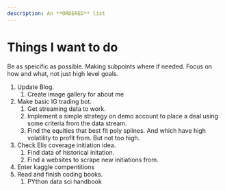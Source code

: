 ```yaml
---
description: An **ORDERED** list
---
```

# Things I want to do

Be as speicific as possible. Making subpoints where if needed. Focus on how and what, not just high level goals. 
1. Update Blog.  
    1. Create image gallery for about me
1. Make basic IG trading bot.
    1. Get streaming data to work.
    1. Implement a simple strategy on demo account to place a deal using some criteria from the data stream.
    1. Find the equities that best fit poly splines. And which have high volatility to profit from. But not too high.
1. Check Elis coverage initiation idea.
    1. Find data of historical initation.
    1. Find a websites to scrape new initiations from.
1. Enter kaggle compentitions
1. Read and finish coding books.
    1. PYthon data sci handbook